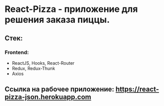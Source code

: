 # React-Pizza - приложение для решения заказа пиццы.

## Стек:

### Frontend:
* ReactJS, Hooks, React-Router
* Redux, Redux-Thunk
* Axios

## Ссылка на рабочее приложение: https://react-pizza-json.herokuapp.com
